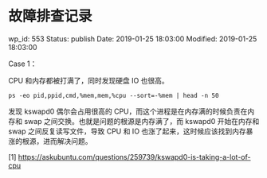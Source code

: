 # 故障排查记录


wp_id: 553
Status: publish
Date: 2019-01-25 18:03:00
Modified: 2019-01-25 18:03:00


Case 1：

CPU 和内存都被打满了，同时发现硬盘 IO 也很高。

```
ps -eo pid,ppid,cmd,%mem,mem,%cpu --sort=-%mem | head -n 50
```

发现 kswapd0 偶尔会占用很高的 CPU，而这个进程是在内存满的时候负责在内存和 swap 之间交换。也就是问题的根源是内存满了，而 kswapd0 开始在内存和 swap 之间反复读写文件，导致 CPU 和 IO 也涨了起来，这时候应该找到内存暴涨的根源，进而解决问题。

[1] https://askubuntu.com/questions/259739/kswapd0-is-taking-a-lot-of-cpu